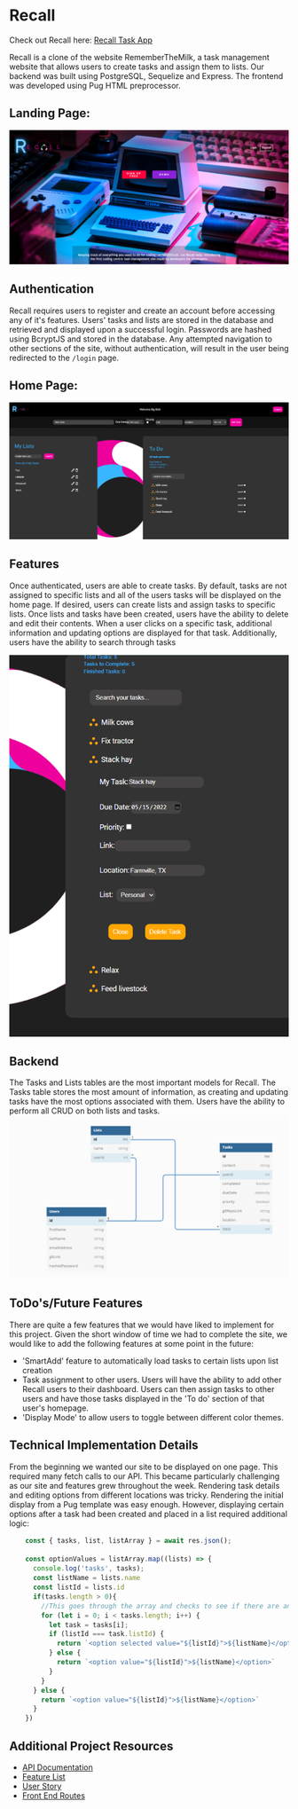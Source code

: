 # Recall
Check out Recall here: [Recall Task App](https://recall-app.herokuapp.com/)

Recall is a clone of the website RememberTheMilk, a task management website that allows users to create tasks and assign them to lists.  Our backend was built using PostgreSQL, Sequelize and Express. The frontend was developed using Pug HTML preprocessor.

## Landing Page:
![landing-page view](/images/landing-page.png)


## Authentication
Recall requires users to register and create an account before accessing any of it's features.  Users' tasks and lists are stored in the database and retrieved and displayed upon a successful login.  Passwords are hashed using BcryptJS and stored in the database. Any attempted navigation to other sections of the site, without authentication, will result in the user being redirected to the `/login` page.

## Home Page:
![home-page view](/images/home-page.png)

## Features
Once authenticated, users are able to create tasks.  By default, tasks are not assigned to specific lists and all of the users tasks will be displayed on the home page.  If desired, users can create lists and assign tasks to specific lists.  Once lists and tasks have been created, users have the ability to delete and edit their contents.
When a user clicks on a specific task, additional information and updating options are displayed for that task. Additionally, users have the ability to search through tasks


![task-detail](/images/task-detail.png)

## Backend
The Tasks and Lists tables are the most important models for Recall. The Tasks table stores the most amount of information, as creating and updating tasks have the most options associated with them.  Users have the ability to perform all CRUD on both lists and tasks.
![task-detail](/images/schema.png)

## ToDo's/Future Features
There are quite a few features that we would have liked to implement for this project.  Given the short window of time we had to complete the site, we would like to add the following features at some point in the future:
- 'SmartAdd' feature to automatically load tasks to certain lists upon list creation
- Task assignment to other users.  Users will have the ability to add other Recall users to their dashboard.  Users can then assign tasks to other users and have those tasks displayed in the 'To do' section of that user's homepage.
- 'Display Mode' to allow users to toggle between different color themes.

## Technical Implementation Details
From the beginning we wanted our site to be displayed on one page.  This required many fetch calls to our API.  This became particularly challenging as our site and features grew throughout the week. Rendering task details and editing options from different locations was tricky. Rendering the initial display from a Pug template was easy enough.  However, displaying certain options after a task had been created and placed in a list required additional logic:
```js
    const { tasks, list, listArray } = await res.json();

    const optionValues = listArray.map((lists) => {
      console.log('tasks', tasks);
      const listName = lists.name
      const listId = lists.id
      if(tasks.length > 0){
        //This goes through the array and checks to see if there are any tasks in the list.
        for (let i = 0; i < tasks.length; i++) {
          let task = tasks[i];
          if (listId === task.listId) {
            return `<option selected value="${listId}">${listName}</option>`
          } else {
            return `<option value="${listId}">${listName}</option>`
          }
        }
      } else {
        return `<option value="${listId}">${listName}</option>`
      }
    })
```

## Additional Project Resources
- [API Documentation](https://github.com/ChrisPHong/Recall-Group-Project/wiki/API-Documentation)
- [Feature List](https://github.com/ChrisPHong/Recall-Group-Project/wiki/Feature-List)
- [User Story](https://github.com/ChrisPHong/Recall-Group-Project/wiki/User-Story)
- [Front End Routes](https://github.com/ChrisPHong/Recall-Group-Project/wiki/Frontend-Routes)
